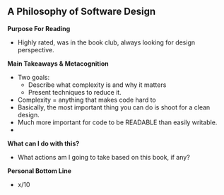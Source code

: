 ## A Philosophy of Software Design

**Purpose For Reading**
- Highly rated, was in the book club, always looking for design perspective.
 
**Main Takeaways & Metacognition**
- Two goals:
	- Describe what complexity is and why it matters
	- Present techniques to reduce it.
- Complexity = anything that makes code hard to  
- Basically, the most important thing you can do is shoot for a clean design.
- Much more important for code to be READABLE than easily writable.
- 

**What can I do with this?**
- What actions am I going to take based on this book, if any?

**Personal Bottom Line**
- x/10
<!--stackedit_data:
eyJoaXN0b3J5IjpbMTQ4MzIwMTA1OSwtNTE1NTUyODA4XX0=
-->